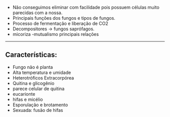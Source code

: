 - Não conseguimos eliminar com facilidade pois possuem células muito parecidas com a nossa. 
- Principais funções dos fungos e tipos de fungos. 
- Processo de fermentação e liberação de CO2
- Decompositores -> fungos saprófagos.
- micoriza -mutualismo principais relações


---
## Características: 

- Fungo não é planta
- Alta temperatura e umidade 
- Heterotróficos Extracorpórea
- Quitina e glicogênio 
- parece celular de quitina
- eucarionte 
- hifas e micélio 
- Esporulação e brotamento
- Sexuada: fusão de hifas